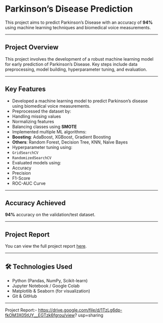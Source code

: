 # Parkinson’s Disease Prediction

This project aims to predict Parkinson’s Disease with an accuracy of **94%** using machine learning techniques and biomedical voice measurements.

---

##  Project Overview

This project involves the development of a robust machine learning model for early prediction of Parkinson’s Disease. Key steps include data preprocessing, model building, hyperparameter tuning, and evaluation.

---

##  Key Features

-  Developed a machine learning model to predict Parkinson’s disease using biomedical voice measurements.
-  Preprocessed the dataset by:
  - Handling missing values
  - Normalizing features
  - Balancing classes using **SMOTE**
-  Implemented multiple ML algorithms:
  - **Boosting**: AdaBoost, XGBoost, Gradient Boosting
  - **Others**: Random Forest, Decision Tree, KNN, Naïve Bayes
-  Hyperparameter tuning using:
  - `GridSearchCV`
  - `RandomizedSearchCV`
-  Evaluated models using:
  - Accuracy
  - Precision
  - F1-Score
  - ROC-AUC Curve

---

##  Accuracy Achieved

**94%** accuracy on the validation/test dataset.

---

##  Project Report

You can view the full project report [here](https://drive.google.com/file/d/1TzLg6dp-fkOM3X05tUY__EGTzk6fgrou/view?usp=sharing).

---

## 🛠 Technologies Used

- Python (Pandas, NumPy, Scikit-learn)
- Jupyter Notebook / Google Colab
- Matplotlib & Seaborn (for visualization)
- Git & GitHub

---



Project Report:- https://drive.google.com/file/d/1TzLg6dp-fkOM3X05tUY__EGTzk6fgrou/view?
usp=sharing
